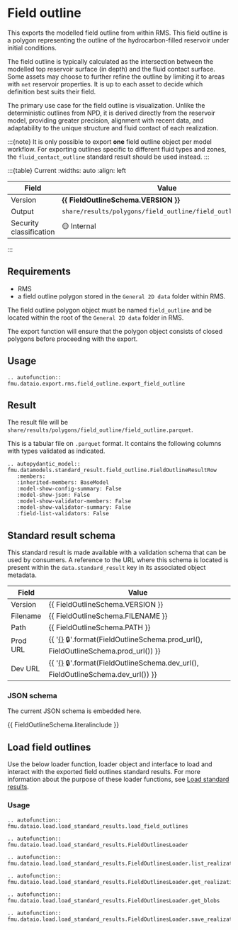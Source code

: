 # Field outline

This exports the modelled field outline from within RMS.
This field outline is a polygon representing the outline of the hydrocarbon-filled
reservoir under initial conditions.

The field outline is typically calculated as the intersection between the modelled
top reservoir surface (in depth) and the fluid contact surface. Some assets may
choose to further refine the outline by limiting it to areas with `net` reservoir
properties. It is up to each asset to decide which definition best suits their field.

The primary use case for the field outline is visualization. Unlike the deterministic
outlines from NPD, it is derived directly from the reservoir model, providing greater
precision, alignment with recent data, and adaptability to the unique structure and
fluid contact of each realization.

:::{note}
It is only possible to export **one** field outline object per model workflow.
For exporting outlines specific to different fluid types and zones, the
`fluid_contact_outline` standard result should be used instead.
:::

:::{table} Current
:widths: auto
:align: left

| Field | Value |
| --- | --- |
| Version | **{{ FieldOutlineSchema.VERSION }}** |
| Output | `share/results/polygons/field_outline/field_outline.parquet` |
| Security classification | 🟡 Internal |
:::

## Requirements

- RMS
- a field outline polygon stored in the `General 2D data` folder within RMS.

The field outline polygon object must be named `field_outline` and be located
within the root of the `General 2D data` folder in RMS.

The export function will ensure that the polygon object consists of closed polygons
before proceeding with the export.


## Usage

```{eval-rst}
.. autofunction:: fmu.dataio.export.rms.field_outline.export_field_outline
```

## Result

The result file will be `share/results/polygons/field_outline/field_outline.parquet`.

This is a tabular file on `.parquet` format. It contains
the following columns with types validated as indicated.

```{eval-rst}
.. autopydantic_model:: fmu.datamodels.standard_result.field_outline.FieldOutlineResultRow
   :members:
   :inherited-members: BaseModel
   :model-show-config-summary: False
   :model-show-json: False
   :model-show-validator-members: False
   :model-show-validator-summary: False
   :field-list-validators: False
```


## Standard result schema

This standard result is made available with a validation schema that can be
used by consumers. A reference to the URL where this schema is located is
present within the `data.standard_result` key in its associated object metadata.

| Field | Value |
| --- | --- |
| Version | {{ FieldOutlineSchema.VERSION }} |
| Filename | {{ FieldOutlineSchema.FILENAME }} |
| Path | {{ FieldOutlineSchema.PATH }} |
| Prod URL | {{ '[{}]({}) 🔒'.format(FieldOutlineSchema.prod_url(), FieldOutlineSchema.prod_url()) }}
| Dev URL | {{ '[{}]({}) 🔒'.format(FieldOutlineSchema.dev_url(), FieldOutlineSchema.dev_url()) }}

### JSON schema

The current JSON schema is embedded here.

{{ FieldOutlineSchema.literalinclude }}

## Load field outlines
Use the below loader function, loader object and interface to load and interact with
the exported field outlines standard results. For more information about the
purpose of these loader functions, see
[Load standard results](../standard_results.md#load-standard-results).

### Usage
```{eval-rst}
.. autofunction:: fmu.dataio.load.load_standard_results.load_field_outlines
```

```{eval-rst}
.. autofunction:: fmu.dataio.load.load_standard_results.FieldOutlinesLoader
```

```{eval-rst}
.. autofunction:: fmu.dataio.load.load_standard_results.FieldOutlinesLoader.list_realizations
```

```{eval-rst}
.. autofunction:: fmu.dataio.load.load_standard_results.FieldOutlinesLoader.get_realization
```

```{eval-rst}
.. autofunction:: fmu.dataio.load.load_standard_results.FieldOutlinesLoader.get_blobs
```

```{eval-rst}
.. autofunction:: fmu.dataio.load.load_standard_results.FieldOutlinesLoader.save_realization
```
